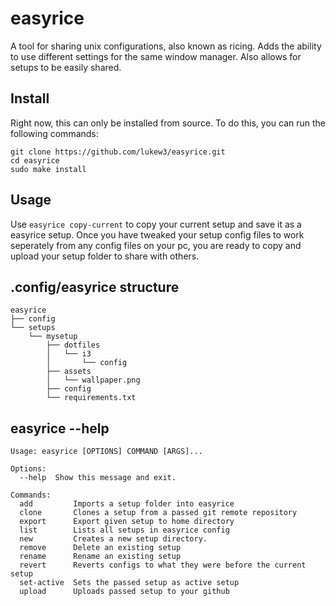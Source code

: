 # easyrice
A tool for sharing unix configurations, also known as ricing. Adds the ability to use different settings for the same window manager. Also allows for setups to be easily shared.

## Install
Right now, this can only be installed from source. To do this, you can run the following commands:
```
git clone https://github.com/lukew3/easyrice.git
cd easyrice
sudo make install
```

## Usage
Use `easyrice copy-current` to copy your current setup and save it as a easyrice setup. Once you have tweaked your setup config files to work seperately from any config files on your pc, you are ready to copy and upload your setup folder to share with others.

## .config/easyrice structure
```
easyrice
├── config
└── setups
    └── mysetup
        ├── dotfiles
        │   └── i3
        │       └── config
        ├── assets
        │   └── wallpaper.png
        ├── config
        └── requirements.txt
```

## easyrice --help
```
Usage: easyrice [OPTIONS] COMMAND [ARGS]...

Options:
  --help  Show this message and exit.

Commands:
  add         Imports a setup folder into easyrice
  clone       Clones a setup from a passed git remote repository
  export      Export given setup to home directory
  list        Lists all setups in easyrice config
  new         Creates a new setup directory.
  remove      Delete an existing setup
  rename      Rename an existing setup
  revert      Reverts configs to what they were before the current setup
  set-active  Sets the passed setup as active setup
  upload      Uploads passed setup to your github
```
